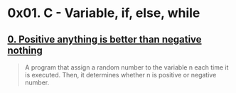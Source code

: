 # 0x01. C - Variable, if, else, while

## [0. Positive anything is better than negative nothing](./0-positive_or_negative.c)

> A program that assign a random number to the variable n each time
> it is executed. Then, it determines whether n is positive or negative number.
